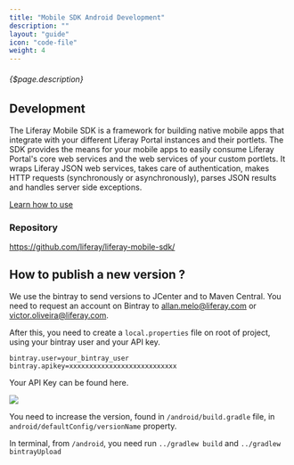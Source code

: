 ```yaml
---
title: "Mobile SDK Android Development"
description: ""
layout: "guide"
icon: "code-file"
weight: 4
---
```


###### {$page.description}

<article id="1">

## Development
The Liferay Mobile SDK is a framework for building native mobile apps that integrate with your different Liferay Portal instances and their portlets. The SDK provides the means for your mobile apps to easily consume Liferay Portal's core web services and the web services of your custom portlets. It wraps Liferay JSON web services, takes care of authentication, makes HTTP requests (synchronously or asynchronously), parses JSON results and handles server side exceptions.

[Learn how to use](https://dev.liferay.com/develop/tutorials/-/knowledge_base/7-0/mobile-sdk)

### Repository
<https://github.com/liferay/liferay-mobile-sdk/>

</article>

<article id="2">

## How to publish a new version ?
We use the bintray to send versions to JCenter and to Maven Central. You need to request an account on Bintray to allan.melo@liferay.com or victor.oliveira@liferay.com.

After this, you need to create a ```local.properties``` file on root of project, using your bintray user and your API key.
```
bintray.user=your_bintray_user
bintray.apikey=xxxxxxxxxxxxxxxxxxxxxxxxxxx
```

Your API Key can be found here.

<img src="/images/bintray_apikey.png" />

You need to increase the version, found in ```/android/build.gradle``` file, in ```android/defaultConfig/versionName``` property.

In terminal, from ```/android```, you need run ```../gradlew build``` and ```../gradlew bintrayUpload```

</article>